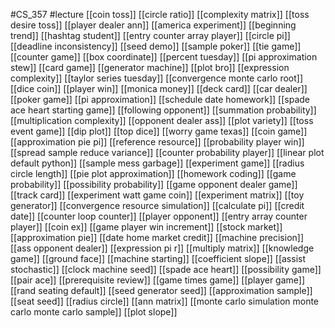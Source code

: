 #CS_357
#lecture
[[coin toss]]
[[circle ratio]]
[[complexity matrix]]
[[toss desire toss]]
[[player dealer ann]]
[[america experiment]]
[[beginning trend]]
[[hashtag student]]
[[entry counter array player]]
[[circle pi]]
[[deadline inconsistency]]
[[seed demo]]
[[sample poker]]
[[tie game]]
[[counter game]]
[[box coordinate]]
[[percent tuesday]]
[[pi approximation stew]]
[[card game]]
[[generator machine]]
[[plot bro]]
[[expression complexity]]
[[taylor series tuesday]]
[[convergence monte carlo root]]
[[dice coin]]
[[player win]]
[[monica money]]
[[deck card]]
[[car dealer]]
[[poker game]]
[[pi approximation]]
[[schedule date homework]]
[[spade ace heart starting game]]
[[following opponent]]
[[summation probability]]
[[multiplication complexity]]
[[opponent dealer ass]]
[[plot variety]]
[[toss event game]]
[[dip plot]]
[[top dice]]
[[worry game texas]]
[[coin game]]
[[approximation pie pi]]
[[reference resource]]
[[probability player win]]
[[spread sample reduce variance]]
[[counter probability player]]
[[linear plot default python]]
[[sample mess garbage]]
[[experiment game]]
[[radius circle length]]
[[pie plot approximation]]
[[homework coding]]
[[game probability]]
[[possibility probability]]
[[game opponent dealer game]]
[[track card]]
[[experiment watt game coin]]
[[experiment matrix]]
[[toy generator]]
[[convergence resource simulation]]
[[calculate pi]]
[[credit date]]
[[counter loop counter]]
[[player opponent]]
[[entry array counter player]]
[[coin ex]]
[[game player win increment]]
[[stock market]]
[[approximation pie]]
[[date home market credit]]
[[machine precision]]
[[ass opponent dealer]]
[[expression pi r]]
[[multiply matrix]]
[[knowledge game]]
[[ground face]]
[[machine starting]]
[[coefficient slope]]
[[assist stochastic]]
[[clock machine seed]]
[[spade ace heart]]
[[possibility game]]
[[pair ace]]
[[prerequisite review]]
[[game times game]]
[[player game]]
[[rand seating default]]
[[seed generator seed]]
[[approximation sample]]
[[seat seed]]
[[radius circle]]
[[ann matrix]]
[[monte carlo simulation monte carlo monte carlo sample]]
[[plot slope]]
